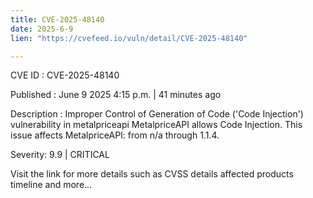 ```yaml
---
title: CVE-2025-48140
date: 2025-6-9
lien: "https://cvefeed.io/vuln/detail/CVE-2025-48140"

---
```


CVE ID : CVE-2025-48140

Published :  June 9
2025
4:15 p.m. | 41 minutes ago

Description : Improper Control of Generation of Code ('Code Injection') vulnerability in metalpriceapi MetalpriceAPI allows Code Injection. This issue affects MetalpriceAPI: from n/a through 1.1.4.

Severity: 9.9 | CRITICAL

Visit the link for more details
such as CVSS details
affected products
timeline
and more...

